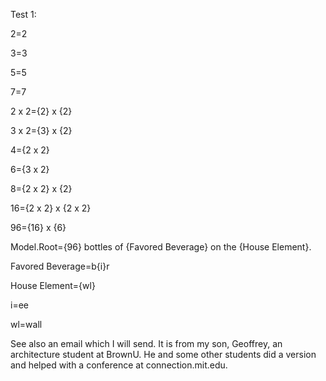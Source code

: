Test 1:

2=2

3=3

5=5

7=7

2 x 2={2} x {2}

3 x 2={3} x {2}

4={2 x 2}

6={3 x 2}

8={2 x 2} x {2}

16={2 x 2} x {2 x 2}

96={16} x {6}

Model.Root={96} bottles of {Favored Beverage} on the {House Element}.

Favored Beverage=b{i}r

House Element={wl}

i=ee

wl=wall

See also an email which I will send.  It is from my son, Geoffrey, an architecture student at BrownU.  He and some other students did a version and helped with a conference at connection.mit.edu.



